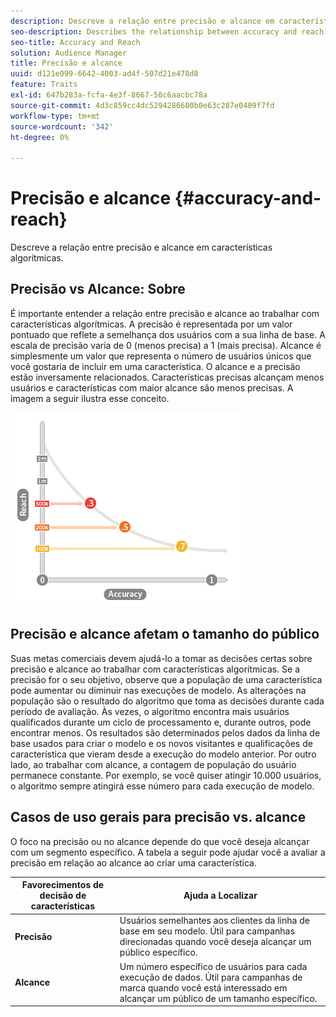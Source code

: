 ```yaml
---
description: Descreve a relação entre precisão e alcance em características algorítmicas.
seo-description: Describes the relationship between accuracy and reach in algorithmic traits.
seo-title: Accuracy and Reach
solution: Audience Manager
title: Precisão e alcance
uuid: d121e099-6642-4003-ad4f-507d21e478d8
feature: Traits
exl-id: 647b283a-fcfa-4e3f-8667-50c6aacbc78a
source-git-commit: 4d3c859cc4dc5294286680b0e63c287e0409f7fd
workflow-type: tm+mt
source-wordcount: '342'
ht-degree: 0%

---
```


# Precisão e alcance {#accuracy-and-reach}

Descreve a relação entre precisão e alcance em características algorítmicas.

<!-- c_accuracy_reach.xml -->

## Precisão vs Alcance: Sobre

É importante entender a relação entre precisão e alcance ao trabalhar com características algorítmicas. A precisão é representada por um valor pontuado que reflete a semelhança dos usuários com a sua linha de base. A escala de precisão varia de 0 (menos precisa) a 1 (mais precisa). Alcance é simplesmente um valor que representa o número de usuários únicos que você gostaria de incluir em uma característica. O alcance e a precisão estão inversamente relacionados. Características precisas alcançam menos usuários e características com maior alcance são menos precisas. A imagem a seguir ilustra esse conceito.

![](assets/Reach_v_Accuracy.png)

## Precisão e alcance afetam o tamanho do público

Suas metas comerciais devem ajudá-lo a tomar as decisões certas sobre precisão e alcance ao trabalhar com características algorítmicas. Se a precisão for o seu objetivo, observe que a população de uma característica pode aumentar ou diminuir nas execuções de modelo. As alterações na população são o resultado do algoritmo que toma as decisões durante cada período de avaliação. Às vezes, o algoritmo encontra mais usuários qualificados durante um ciclo de processamento e, durante outros, pode encontrar menos. Os resultados são determinados pelos dados da linha de base usados para criar o modelo e os novos visitantes e qualificações de característica que vieram desde a execução do modelo anterior. Por outro lado, ao trabalhar com alcance, a contagem de população do usuário permanece constante. Por exemplo, se você quiser atingir 10.000 usuários, o algoritmo sempre atingirá esse número para cada execução de modelo.

## Casos de uso gerais para precisão vs. alcance

O foco na precisão ou no alcance depende do que você deseja alcançar com um segmento específico. A tabela a seguir pode ajudar você a avaliar a precisão em relação ao alcance ao criar uma característica.

| Favorecimentos de decisão de características | Ajuda a Localizar |
|---|---|
| **Precisão** | Usuários semelhantes aos clientes da linha de base em seu modelo. Útil para campanhas direcionadas quando você deseja alcançar um público específico. |
| **Alcance** | Um número específico de usuários para cada execução de dados. Útil para campanhas de marca quando você está interessado em alcançar um público de um tamanho específico. |
